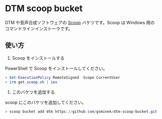 # DTM scoop bucket

DTM や音声合成ソフトウェアの [Scoop](https://scoop.sh) バケツです。Scoop は Windows 用のコマンドラインインストーラです。

## 使い方

1. Scoop をインストールする

  PowerShell で Scoop をインストールしてください。

  ```powershell
  > Set-ExecutionPolicy RemoteSigned -Scope CurrentUser
  > irm get.scoop.sh | iex
  ```

1. このバケツを追加する

  scoop にこのバケツを追加してください。

  ```powershell
  > scoop bucket add dtm https://github.com/gsminek/dtm-scoop-bucket.git
  ```
